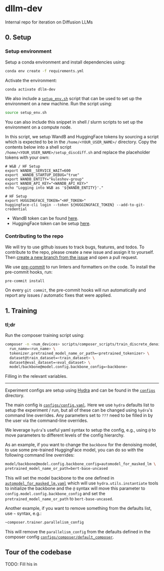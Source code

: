 # dllm-dev
Internal repo for iteration on Diffusion LLMs


## 0. Setup

### Setup environment

Setup a conda environment and install dependencies using:

```bash
conda env create -f requirements.yml
```

Activate the environment:

```bash
conda activate dllm-dev
```

We also include a [`setup_env.sh`](./setup_env.sh) script that can be used to set up the
environment on a new machine.
Run the script using:
```bash
source setup_env.sh
```

You can also include this snippet in shell / slurm scripts to set up the environment on
a compute node.

In this script, we setup WandB and HuggingFace tokens by sourcing a script which is
expected to be in the `/home/<YOUR_USER_NAME>/` directory.
Copy the contents below into a shell script `/home/<YOUR_USER_NAME>/setup_discdiff.sh`
and replace the placeholder tokens with your own:
```shell
# W&B / HF Setup
export WANDB__SERVICE_WAIT=600
export _WANDB_STARTUP_DEBUG="true"
export WANDB_ENTITY="kuleshov-group"
export WANDB_API_KEY="<WANDB_API_KEY>"
echo "Logging into W&B as '${WANDB_ENTITY}'."

# HF Setup
export HUGGINGFACE_TOKEN="<HF_TOKEN>"
huggingface-cli login --token ${HUGGINGFACE_TOKEN} --add-to-git-credential
```
- WandB token can be found [here](https://wandb.ai/authorize).
- HuggingFace token can be setup [here](https://huggingface.co/settings/tokens).

### Contributing to the repo
We will try to use github issues to track bugs, features, and todos.
To contribute to the repo, please create a new issue and assign it to yourself.
Then [create a new branch from the issue](https://docs.github.com/en/issues/tracking-your-work-with-issues/using-issues/creating-a-branch-for-an-issue)
and open a pull request.


We use [pre-commit](https://pre-commit.com/) to run linters and formatters on the code.
To install the pre-commit hooks, run:

```bash
pre-commit install
```
On every `git commit`,
the pre-commit hooks will run automatically and report any issues / automatic fixes that
were applied.

## 1. Training

### tl;dr
Run the composer training script using:
```bash
composer -n <num_devices> scripts/composer_scripts/train_discrete_denoiser.py \
  run_name=<run_name> \
  tokenizer.pretrained_model_name_or_path=<pretrained_tokenizer> \
  dataset@train_dataset=<train_dataset> \
  dataset@eval_dataset=<eval_dataset> \
  model/backbone@model.config.backbone_config=<backbone>
```
Filling in the relevant variables.

---

Experiment configs are setup
using [Hydra](https://hydra.cc/docs/intro/) and can be found in the
[`configs`](./configs) directory.

The main config is [`configs/config.yaml`](./configs/config.yaml).
Here we use `hydra` defaults list to setup the experiment / run, but all of these can be
changed using `hydra`'s command line overrides.
Any parameters
set to `???` need to be filled in by the user via the command-line overrides.

We leverage `hydra`'s useful yaml syntax to setup the config, e.g., using `@` to
move parameters to different levels of the config hierarchy.

As an example,
if you want to change the `backbone` for the denoising model,
to use some pre-trained HuggingFace model,
you can do so with the following command line overrides:
```bash
model/backbone@model.config.backbone_config=automodel_for_masked_lm \
pretrained_model_name_or_path=bert-base-uncased
```
This will set the model backbone to the one defined in
[`automodel_for_masked_lm.yaml`](configs/model/backbone/automodel_for_masked_lm.yaml)
which will use `hydra.utils.instantiate` tools to initialize the backbone and the `@`
syntax will move this parameter to `config.model.config.backbone_config`
and set the `pretrained_model_name_or_path` to `bert-base-uncased`.

Another example,
if you want to remove something from the defaults list, use `~` syntax, e.g.:
```bash
~composer.trainer.parallelism_config
```
This will remove the `parallelism_config` from the defaults defined in the composer
config [`configs/composer/default_composer`](./configs/composer/default_composer.yaml).

## Tour of the codebase
TODO: Fill his in

